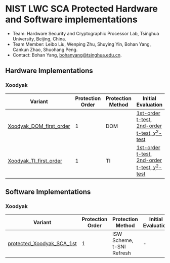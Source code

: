 # NIST LWC SCA Protected Hardware and Software implementations

- Team: Hardware Security and Cryptographic Processor Lab, Tsinghua University, Beijing, China.
- Team Member: Leibo Liu, Wenping Zhu, Shuying Yin, Bohan Yang, Cankun Zhao, Shuohang Peng.
- Contact: Bohan Yang, bohanyang@tsinghua.edu.cn.

## Hardware Implementations

### Xoodyak

| Variant                                                      | Protection Order | Protection Method | Initial Evaluation                                           |
| ------------------------------------------------------------ | ---------------- | ----------------- | ------------------------------------------------------------ |
| [Xoodyak_DOM_first_order](https://github.com/ybhphoenix/THU_HWSec_LWC/tree/main/Hardware_Implementations/Xoodyak/Xoodyak_DOM_first_order) | 1                | DOM               | [1st-order t-test, 2nd-order t-test, $\chi^2$-test](https://github.com/ybhphoenix/THU_HWSec_LWC/blob/main/Hardware_Implementations/Xoodyak/Xoodyak_DOM_first_order/docs/documentation.pdf) |
| [Xoodyak_TI_first_order](https://github.com/ybhphoenix/THU_HWSec_LWC/tree/main/Hardware_Implementations/Xoodyak/Xoodyak_TI_first_order) | 1                | TI                | [1st-order t-test, 2nd-order t-test, $\chi^2$-test](https://github.com/ybhphoenix/THU_HWSec_LWC/blob/main/Hardware_Implementations/Xoodyak/Xoodyak_TI_first_order/docs/documentation.pdf) |

## Software Implementations

### Xoodyak

| Variant                                                      | Protection Order | Protection Method         | Initial Evaluation |
| ------------------------------------------------------------ | ---------------- | ------------------------- | ------------------ |
| [protected_Xoodyak_SCA_1st](https://github.com/ybhphoenix/THU_HWSec_LWC/tree/main/Software_Implementations/Xoodyak) | 1                | ISW Scheme, t-SNI Refresh | -                  |
